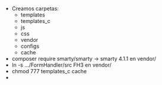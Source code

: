 * Creamos carpetas:
	* templates
	* templates_c
	* js
	* css
	* vendor
	* configs
	* cache
* composer require smarty/smarty -> smarty 4.1.1 en vendor/
* ln -s .../FormHandler/src FH3 en vendor/
* chmod 777 templates_c cache
* 